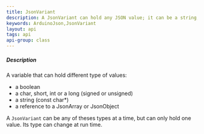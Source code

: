 ```yaml
---
title: JsonVariant
description: A JsonVariant can hold any JSON value; it can be a string, a number, a boolean, an array or an object.
keywords: ArduinoJson,JsonVariant
layout: api
tags: api
api-group: class
---
```


##### Description

A variable that can hold different type of values:

* a boolean
* a char, short, int or a long (signed or unsigned)
* a string (const char*)
* a reference to a JsonArray or JsonObject

A `JsonVariant` can be any of theses types at a time, but can only hold one value.
Its type can change at run time.
